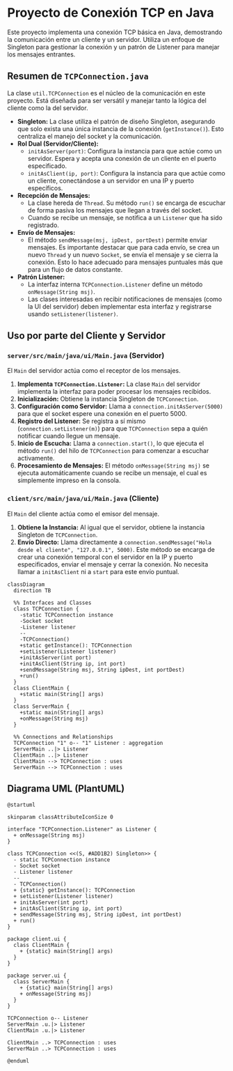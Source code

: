 # Proyecto de Conexión TCP en Java

Este proyecto implementa una conexión TCP básica en Java, demostrando la comunicación entre un cliente y un servidor. Utiliza un enfoque de Singleton para gestionar la conexión y un patrón de Listener para manejar los mensajes entrantes.

## Resumen de `TCPConnection.java`

La clase `util.TCPConnection` es el núcleo de la comunicación en este proyecto. Está diseñada para ser versátil y manejar tanto la lógica del cliente como la del servidor.

- **Singleton:** La clase utiliza el patrón de diseño Singleton, asegurando que solo exista una única instancia de la conexión (`getInstance()`). Esto centraliza el manejo del socket y la comunicación.
- **Rol Dual (Servidor/Cliente):**
  - `initAsServer(port)`: Configura la instancia para que actúe como un servidor. Espera y acepta una conexión de un cliente en el puerto especificado.
  - `initAsClient(ip, port)`: Configura la instancia para que actúe como un cliente, conectándose a un servidor en una IP y puerto específicos.
- **Recepción de Mensajes:**
  - La clase hereda de `Thread`. Su método `run()` se encarga de escuchar de forma pasiva los mensajes que llegan a través del socket.
  - Cuando se recibe un mensaje, se notifica a un `Listener` que ha sido registrado.
- **Envío de Mensajes:**
  - El método `sendMessage(msj, ipDest, portDest)` permite enviar mensajes. Es importante destacar que para cada envío, se crea un nuevo `Thread` y un nuevo `Socket`, se envía el mensaje y se cierra la conexión. Esto lo hace adecuado para mensajes puntuales más que para un flujo de datos constante.
- **Patrón Listener:**
  - La interfaz interna `TCPConnection.Listener` define un método `onMessage(String msj)`.
  - Las clases interesadas en recibir notificaciones de mensajes (como la UI del servidor) deben implementar esta interfaz y registrarse usando `setListener(listener)`.

## Uso por parte del Cliente y Servidor

### `server/src/main/java/ui/Main.java` (Servidor)

El `Main` del servidor actúa como el receptor de los mensajes.

1. **Implementa `TCPConnection.Listener`:** La clase `Main` del servidor implementa la interfaz para poder procesar los mensajes recibidos.
2. **Inicialización:** Obtiene la instancia Singleton de `TCPConnection`.
3. **Configuración como Servidor:** Llama a `connection.initAsServer(5000)` para que el socket espere una conexión en el puerto 5000.
4. **Registro del Listener:** Se registra a sí mismo (`connection.setListener(m)`) para que `TCPConnection` sepa a quién notificar cuando llegue un mensaje.
5. **Inicio de Escucha:** Llama a `connection.start()`, lo que ejecuta el método `run()` del hilo de `TCPConnection` para comenzar a escuchar activamente.
6. **Procesamiento de Mensajes:** El método `onMessage(String msj)` se ejecuta automáticamente cuando se recibe un mensaje, el cual es simplemente impreso en la consola.

### `client/src/main/java/ui/Main.java` (Cliente)

El `Main` del cliente actúa como el emisor del mensaje.

1. **Obtiene la Instancia:** Al igual que el servidor, obtiene la instancia Singleton de `TCPConnection`.
2. **Envío Directo:** Llama directamente a `connection.sendMessage("Hola desde el cliente", "127.0.0.1", 5000)`. Este método se encarga de crear una conexión temporal con el servidor en la IP y puerto especificados, enviar el mensaje y cerrar la conexión. No necesita llamar a `initAsClient` ni a `start` para este envío puntual.



```mermaid
classDiagram
  direction TB

  %% Interfaces and Classes
  class TCPConnection {
    -static TCPConnection instance
    -Socket socket
    -Listener listener
    --
    -TCPConnection()
    +static getInstance(): TCPConnection
    +setListener(Listener listener)
    +initAsServer(int port)
    +initAsClient(String ip, int port)
    +sendMessage(String msj, String ipDest, int portDest)
    +run()
  }
  class ClientMain {
    +static main(String[] args)
  }
  class ServerMain {
    +static main(String[] args)
    +onMessage(String msj)
  }

  %% Connections and Relationships
  TCPConnection "1" o-- "1" Listener : aggregation
  ServerMain ..|> Listener
  ClientMain ..|> Listener
  ClientMain --> TCPConnection : uses
  ServerMain --> TCPConnection : uses
```







## Diagrama UML (PlantUML)

```plantuml
@startuml

skinparam classAttributeIconSize 0

interface "TCPConnection.Listener" as Listener {
  + onMessage(String msj)
}

class TCPConnection <<(S, #ADD1B2) Singleton>> {
  - static TCPConnection instance
  - Socket socket
  - Listener listener
  --
  - TCPConnection()
  + {static} getInstance(): TCPConnection
  + setListener(Listener listener)
  + initAsServer(int port)
  + initAsClient(String ip, int port)
  + sendMessage(String msj, String ipDest, int portDest)
  + run()
}

package client.ui {
  class ClientMain {
    + {static} main(String[] args)
  }
}

package server.ui {
  class ServerMain {
    + {static} main(String[] args)
    + onMessage(String msj)
  }
}

TCPConnection o-- Listener
ServerMain .u.|> Listener
ClientMain .u.|> Listener

ClientMain ..> TCPConnection : uses
ServerMain ..> TCPConnection : uses

@enduml
```
